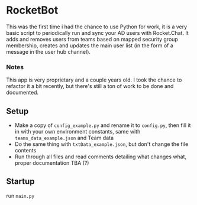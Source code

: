 # RocketBot
This was the first time i had the chance to use Python for work, it is a very basic script to periodically run and sync your AD users with Rocket.Chat. It adds and removes users from teams based on mapped security group membership, creates and updates the main user list (in the form of a message in the user hub channel).
### Notes
This app is very proprietary and a couple years old. I took the chance to refactor it a bit recently, but there's still a ton of work to be done and documented.
## Setup
- Make a copy of `config_example.py` and rename it to `config.py`, then fill it in with your own environment constants, same with `teams_data_example.json` and Team data
- Do the same thing with `txtData_example.json`, but don't change the file contents
- Run through all files and read comments detailing what changes what, proper documentation TBA (?)
## Startup
run `main.py`
